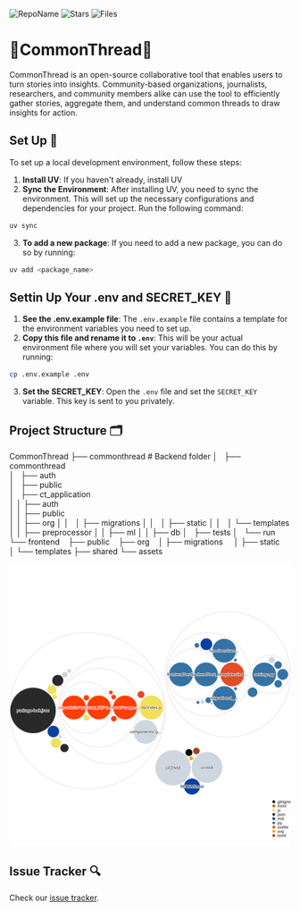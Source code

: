 ![RepoName](https://img.shields.io/badge/CommonThread-8A2BE2)
![Stars](https://img.shields.io/github/stars/uchicago-capp-30320/CommonThread?&color=yellow)
![Files](https://img.shields.io/github/directory-file-count/uchicago-capp-30320/CommonThread) 

# 🧵CommonThread🧵

CommonThread is an open-source collaborative tool that enables users to turn stories into insights. Community-based organizations, journalists, researchers, and community members alike can use the tool to efficiently gather stories, aggregate them, and understand common threads to draw insights for action.

## Set Up :hammer:

To set up a local development environment, follow these steps:

1. **Install UV**: If you haven't already, install UV
2. **Sync the Environment**: After installing UV, you need to sync the environment. This will set up the necessary configurations and dependencies for your project. Run the following command:
```bash
uv sync
```
3. **To add a new package**: If you need to add a new package, you can do so by running:
```bash
uv add <package_name>
``` 

## Settin Up Your .env and SECRET_KEY :key:
1. **See the .env.example file**: The `.env.example` file contains a template for the environment variables you need to set up. 
2. **Copy this file and rename it to `.env`**: This will be your actual environment file where you will set your variables. You can do this by running:
```bash
cp .env.example .env
```
3. **Set the SECRET_KEY**: Open the `.env` file and set the `SECRET_KEY` variable. This key is sent to you privately.


## Project Structure :card_index_dividers:

CommonThread
├── commonthread    # Backend folder 
│   ├── commonthread       
│   ├── auth      
│   ├── public    
│   ├── ct_application      
│   │   ├── auth      
│   │   ├── public    
│   │   ├── org
│   │   │   ├── migrations
│   │   │   ├── static
│   │   │   └── templates
│   │   ├── preprocessor
│   │   ├── ml
│   │   ├── db
│   ├── tests
│   └── run  
└── frontend
    ├── public
    ├── org
    │   ├── migrations
    │   ├── static
    │   └── templates
    ├── shared
    └── assets   

![Repo structure](diagram.svg)

## Issue Tracker :mag:
Check our [issue tracker](https://github.com/orgs/uchicago-capp-30320/projects/10/views/1).
